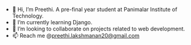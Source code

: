 - 👋 Hi, I’m Preethi. A pre-final year student at Panimalar Institute of Technology.
- 🌱 I’m currently learning Django.
- 💞️ I’m looking to collaborate on projects related to web development.
- 📫 Reach me @preethi.lakshmanan20@gmail.com

<!---
Preethi-L/Preethi-L is a ✨ special ✨ repository because its `README.md` (this file) appears on your GitHub profile.
You can click the Preview link to take a look at your changes.
--->
